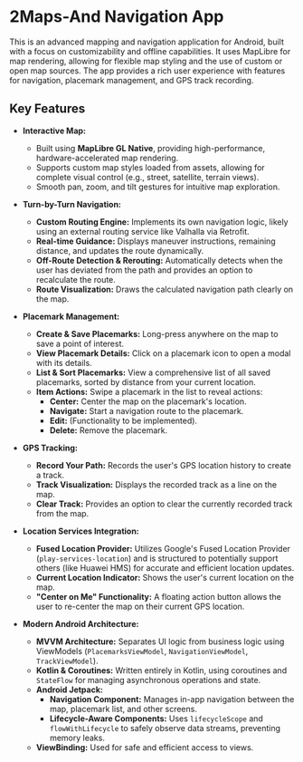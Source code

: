 # 2Maps-And Navigation App

This is an advanced mapping and navigation application for Android, built with a focus on customizability and offline capabilities. It uses MapLibre for map rendering, allowing for flexible map styling and the use of custom or open map sources. The app provides a rich user experience with features for navigation, placemark management, and GPS track recording.

## Key Features

- **Interactive Map:**
  - Built using **MapLibre GL Native**, providing high-performance, hardware-accelerated map rendering.
  - Supports custom map styles loaded from assets, allowing for complete visual control (e.g., street, satellite, terrain views).
  - Smooth pan, zoom, and tilt gestures for intuitive map exploration.

- **Turn-by-Turn Navigation:**
  - **Custom Routing Engine:** Implements its own navigation logic, likely using an external routing service like Valhalla via Retrofit.
  - **Real-time Guidance:** Displays maneuver instructions, remaining distance, and updates the route dynamically.
  - **Off-Route Detection & Rerouting:** Automatically detects when the user has deviated from the path and provides an option to recalculate the route.
  - **Route Visualization:** Draws the calculated navigation path clearly on the map.

- **Placemark Management:**
  - **Create & Save Placemarks:** Long-press anywhere on the map to save a point of interest.
  - **View Placemark Details:** Click on a placemark icon to open a modal with its details.
  - **List & Sort Placemarks:** View a comprehensive list of all saved placemarks, sorted by distance from your current location.
  - **Item Actions:** Swipe a placemark in the list to reveal actions:
    - **Center:** Center the map on the placemark's location.
    - **Navigate:** Start a navigation route to the placemark.
    - **Edit:** (Functionality to be implemented).
    - **Delete:** Remove the placemark.

- **GPS Tracking:**
  - **Record Your Path:** Records the user's GPS location history to create a track.
  - **Track Visualization:** Displays the recorded track as a line on the map.
  - **Clear Track:** Provides an option to clear the currently recorded track from the map.

- **Location Services Integration:**
  - **Fused Location Provider:** Utilizes Google's Fused Location Provider (`play-services-location`) and is structured to potentially support others (like Huawei HMS) for accurate and efficient location updates.
  - **Current Location Indicator:** Shows the user's current location on the map.
  - **"Center on Me" Functionality:** A floating action button allows the user to re-center the map on their current GPS location.

- **Modern Android Architecture:**
  - **MVVM Architecture:** Separates UI logic from business logic using ViewModels (`PlacemarksViewModel`, `NavigationViewModel`, `TrackViewModel`).
  - **Kotlin & Coroutines:** Written entirely in Kotlin, using coroutines and `StateFlow` for managing asynchronous operations and state.
  - **Android Jetpack:**
    - **Navigation Component:** Manages in-app navigation between the map, placemark list, and other screens.
    - **Lifecycle-Aware Components:** Uses `lifecycleScope` and `flowWithLifecycle` to safely observe data streams, preventing memory leaks.
  - **ViewBinding:** Used for safe and efficient access to views.
